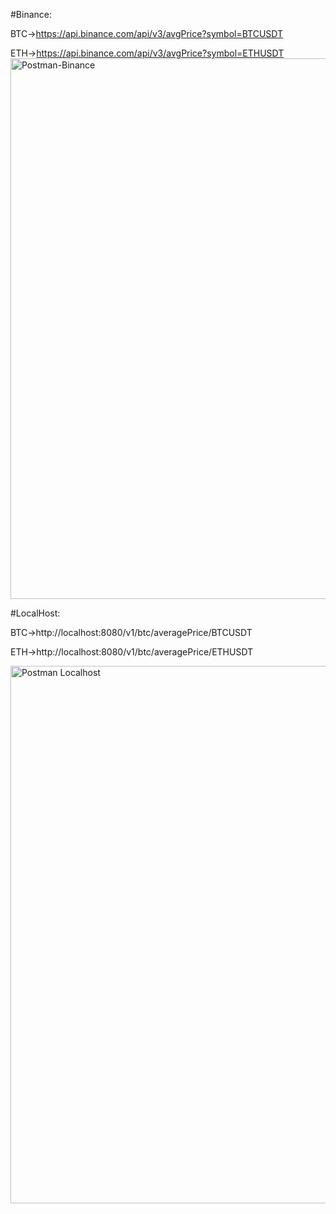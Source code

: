#Binance:

BTC->https://api.binance.com/api/v3/avgPrice?symbol=BTCUSDT

ETH->https://api.binance.com/api/v3/avgPrice?symbol=ETHUSDT
<img width="865" alt="Postman-Binance" src="https://user-images.githubusercontent.com/69582787/147023241-d41348a2-334d-446a-a62f-6d2d1aa3bc6f.png">

#LocalHost:

BTC->http://localhost:8080/v1/btc/averagePrice/BTCUSDT

ETH->http://localhost:8080/v1/btc/averagePrice/ETHUSDT

<img width="860" alt="Postman Localhost" src="https://user-images.githubusercontent.com/69582787/147023251-87dadaba-0cf9-4f1a-9c8e-4130e656a332.png">

